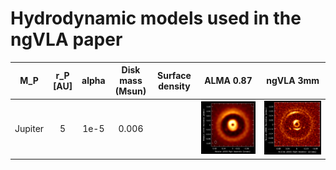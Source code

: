 # Hydrodynamic models used in the ngVLA paper

M_P | r_P [AU] | alpha | Disk mass (Msun) | Surface density | ALMA 0.87 | ngVLA 3mm
:---:|:---:|:---:|:---:|:---:|:---:|:---:
Jupiter | 5 | 1e-5 | 0.006 |  | ![](data/Jupiter/5_0.006_ExpDisk/300Earth_5au_lowviscosity_alma0.87mm.png) | ![](data/Jupiter/5_0.006_ExpDisk/300Earth_5au_lowviscosity_ngvla3mm.png)
